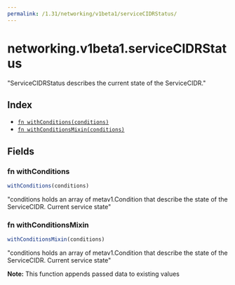 ```yaml
---
permalink: /1.31/networking/v1beta1/serviceCIDRStatus/
---
```


# networking.v1beta1.serviceCIDRStatus

"ServiceCIDRStatus describes the current state of the ServiceCIDR."

## Index

* [`fn withConditions(conditions)`](#fn-withconditions)
* [`fn withConditionsMixin(conditions)`](#fn-withconditionsmixin)

## Fields

### fn withConditions

```ts
withConditions(conditions)
```

"conditions holds an array of metav1.Condition that describe the state of the ServiceCIDR. Current service state"

### fn withConditionsMixin

```ts
withConditionsMixin(conditions)
```

"conditions holds an array of metav1.Condition that describe the state of the ServiceCIDR. Current service state"

**Note:** This function appends passed data to existing values